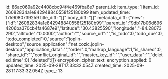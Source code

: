 id: 86ac069a92c4408cbc94f4e469fba6e7
parent_id: 
item_type: 1
item_id: 26082834a1e842948840558f25180b99
item_updated_time: 1759080739259
title_diff: "[]"
body_diff: "[]"
metadata_diff: {"new":{"id":"26082834a1e842948840558f25180b99","parent_id":"9db17b06d6964206ba370cb4fa4687e9","latitude":"30.43825590","longitude":"-84.28073290","altitude":"0.0000","author":"","source_url":"","is_todo":0,"todo_due":0,"todo_completed":0,"source":"joplin-desktop","source_application":"net.cozic.joplin-desktop","application_data":"","order":0,"markup_language":1,"is_shared":0,"share_id":"","conflict_original_id":"","master_key_id":"","user_data":"","deleted_time":0},"deleted":[]}
encryption_cipher_text: 
encryption_applied: 0
updated_time: 2025-09-28T17:33:32.054Z
created_time: 2025-09-28T17:33:32.054Z
type_: 13